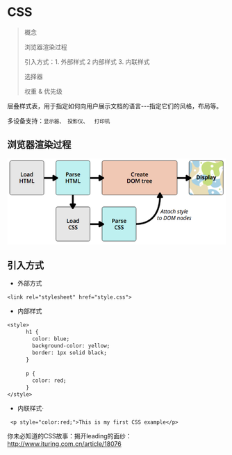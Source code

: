 # CSS

> 概念
>
> 浏览器渲染过程
>
> 引入方式：1. 外部样式 2 内部样式 3. 内联样式
>
> 选择器
>
> 权重 & 优先级

层叠样式表，用于指定如何向用户展示文档的语言---指定它们的风格，布局等。

多设备支持：`显示器、 投影仪、  打印机`

## 浏览器渲染过程

![](/assets/WX20170508-133437.png)

## 引入方式

* 外部方式

```
<link rel="stylesheet" href="style.css">
```

* 内部样式

```
<style>
      h1 {
        color: blue;
        background-color: yellow;
        border: 1px solid black;
      }

      p {
        color: red;
      }
</style>
```

* 内联样式·

```
 <p style="color:red;">This is my first CSS example</p>
```

你未必知道的CSS故事：揭开leading的面纱： http://www.ituring.com.cn/article/18076



